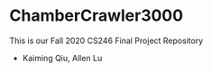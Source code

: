 # ChamberCrawler3000

This is our Fall 2020 CS246 Final Project Repository

- Kaiming Qiu, Allen Lu
